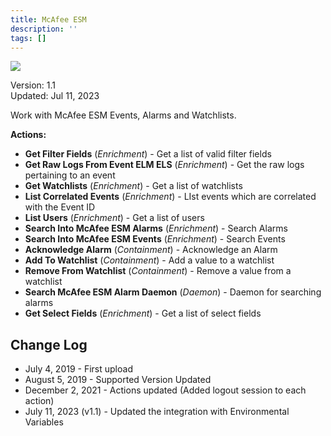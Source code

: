 ```yaml
---
title: McAfee ESM
description: ''
tags: []
---
```


![](/img/platform-services/automation-service/app-central/logos/mcafee-esm.png)

Version: 1.1  
Updated: Jul 11, 2023

Work with McAfee ESM Events, Alarms and Watchlists.

**Actions:**

* **Get Filter Fields** (*Enrichment*) - Get a list of valid filter fields
* **Get Raw Logs From Event ELM ELS** (*Enrichment*) - Get the raw logs pertaining to an event
* **Get Watchlists** (*Enrichment*) - Get a list of watchlists
* **List Correlated Events** (*Enrichment*) - LIst events which are correlated with the Event ID
* **List Users** (*Enrichment*) - Get a list of users
* **Search Into McAfee ESM Alarms** (*Enrichment*) - Search Alarms
* **Search Into McAfee ESM Events** (*Enrichment*) - Search Events
* **Acknowledge Alarm** (*Containment*) - Acknowledge an Alarm
* **Add To Watchlist** (*Containment*) - Add a value to a watchlist
* **Remove From Watchlist** (*Containment*) - Remove a value from a watchlist
* **Search McAfee ESM Alarm Daemon** (*Daemon*) - Daemon for searching alarms
* **Get Select Fields** (*Enrichment*) - Get a list of select fields

## Change Log

* July 4, 2019 - First upload
* August 5, 2019 - Supported Version Updated
* December 2, 2021 - Actions updated (Added logout session to each action)
* July 11, 2023 (v1.1) - Updated the integration with Environmental Variables
